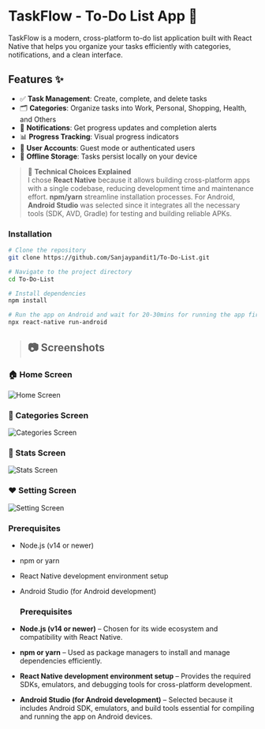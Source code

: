# TaskFlow - To-Do List App 📝

TaskFlow is a modern, cross-platform to-do list application built with React Native that helps you organize your tasks efficiently with categories, notifications, and a clean interface.


## Features ✨

- ✅ **Task Management**: Create, complete, and delete tasks
- 🗂️ **Categories**: Organize tasks into Work, Personal, Shopping, Health, and Others
- 🔔 **Notifications**: Get progress updates and completion alerts
- 📊 **Progress Tracking**: Visual progress indicators
- 🔐 **User Accounts**: Guest mode or authenticated users
- 💾 **Offline Storage**: Tasks persist locally on your device


> 📝 **Technical Choices Explained**  
I chose **React Native** because it allows building cross-platform apps with a single codebase, reducing development time and maintenance effort.  **npm/yarn** streamline installation processes. For Android, **Android Studio** was selected since it integrates all the necessary tools (SDK, AVD, Gradle) for testing and building reliable APKs. 


### Installation

```bash
# Clone the repository
git clone https://github.com/Sanjaypandit1/To-Do-List.git
   ```

```bash
# Navigate to the project directory
cd To-Do-List
   ```

```bash
# Install dependencies
npm install
   ```

```bash
# Run the app on Android and wait for 20-30mins for running the app first time
npx react-native run-android
   ```



> ## 📷 Screenshots

### 🏠 Home Screen
![Home Screen](AppScreenShot/HomeScreen.jpeg)

### 🍕 Categories Screen
![Categories Screen](AppScreenShot/CategoriesScreen.jpeg)

### 🛒 Stats Screen
![Stats Screen](AppScreenShot/StatScreen.jpeg)

### ❤️ Setting Screen
![Setting Screen](AppScreenShot/SettingScreen.jpeg)



### Prerequisites

- Node.js (v14 or newer)
- npm or yarn
- React Native development environment setup
- Android Studio (for Android development)

  ### Prerequisites

- **Node.js (v14 or newer)** – Chosen for its wide ecosystem and compatibility with React Native.  
- **npm or yarn** – Used as package managers to install and manage dependencies efficiently.  
- **React Native development environment setup** – Provides the required SDKs, emulators, and debugging tools for cross-platform development.  
- **Android Studio (for Android development)** – Selected because it includes Android SDK, emulators, and build tools essential for compiling and running the app on Android devices.  

 

